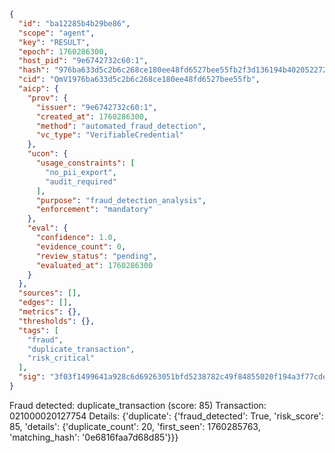 ```json
{
  "id": "ba12285b4b29be86",
  "scope": "agent",
  "key": "RESULT",
  "epoch": 1760286300,
  "host_pid": "9e6742732c60:1",
  "hash": "976ba633d5c2b6c268ce180ee48fd6527bee55fb2f3d136194b402052272651e",
  "cid": "QmV1976ba633d5c2b6c268ce180ee48fd6527bee55fb",
  "aicp": {
    "prov": {
      "issuer": "9e6742732c60:1",
      "created_at": 1760286300,
      "method": "automated_fraud_detection",
      "vc_type": "VerifiableCredential"
    },
    "ucon": {
      "usage_constraints": [
        "no_pii_export",
        "audit_required"
      ],
      "purpose": "fraud_detection_analysis",
      "enforcement": "mandatory"
    },
    "eval": {
      "confidence": 1.0,
      "evidence_count": 0,
      "review_status": "pending",
      "evaluated_at": 1760286300
    }
  },
  "sources": [],
  "edges": [],
  "metrics": {},
  "thresholds": {},
  "tags": [
    "fraud",
    "duplicate_transaction",
    "risk_critical"
  ],
  "sig": "3f03f1499641a928c6d69263051bfd5238782c49f84855020f194a3f77cdeb5c"
}
```

Fraud detected: duplicate_transaction (score: 85)
Transaction: 021000020127754
Details: {'duplicate': {'fraud_detected': True, 'risk_score': 85, 'details': {'duplicate_count': 20, 'first_seen': 1760285763, 'matching_hash': '0e6816faa7d68d85'}}}